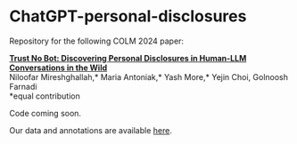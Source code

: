 # ChatGPT-personal-disclosures

Repository for the following COLM 2024 paper:

**[Trust No Bot: Discovering Personal  Disclosures in Human-LLM Conversations in the Wild](https://arxiv.org/abs/2407.11438)**   
Niloofar Mireshghallah,* Maria Antoniak,* Yash More,* Yejin Choi, Golnoosh Farnadi  
*equal contribution

Code coming soon.

Our data and annotations are available [here](https://drive.google.com/drive/folders/1_-Vluq_ugtEuxZ43uRMk29G30ZehN_Eq?usp=sharing).
